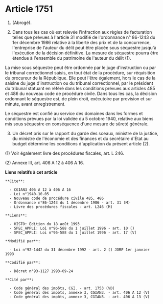 # Article 1751

1. (Abrogé).

2. Dans tous les cas où est relevée l'infraction aux règles de facturation telles que prévues à l'article 31 modifié de
l'ordonnance n° 86-1243 du 1er décembre 1986 relative à la liberté des prix et de la concurrence, l'entreprise de l'auteur du
délit peut être placée sous séquestre jusqu'à l'exécution de la décision définitive. La mesure de séquestre pourra être
étendue à l'ensemble du patrimoine de l'auteur du délit (1).

La mise sous séquestre peut être ordonnée par le juge d'instruction ou par le tribunal correctionnel saisis, en tout état de
la procédure, sur réquisition du procureur de la République. Elle peut l'être également, hors le cas de la saisine du juge
d'instruction ou du tribunal correctionnel, par le président du tribunal statuant en référé dans les conditions prévues aux
articles 485 et 486 du nouveau code de procédure civile. Dans tous les cas, la décision ordonnant le séquestre est, de plein
droit, exécutoire par provision et sur minute, avant enregistrement.

Le séquestre est confié au service des domaines dans les formes et conditions prévues par la loi validée du 5 octobre 1940,
relative aux biens mis sous séquestre en conséquence d'une mesure de sûreté générale.

3. Un décret pris sur le rapport du garde des sceaux, ministre de la justice, du ministre de l'économie et des finances et du
secrétaire d'Etat au budget détermine les conditions d'application du présent article (2).

(1) Voir également livre des procédures fiscales, art. L 246.

(2) Annexe III, art. 406 A 12 à 406 A 16.

**Liens relatifs à cet article**

	**Cite**:

	  - CGIAN3 406 A 12 à 406 A 16
	  - Loi n°1940-10-05
	  - Nouveau code de procédure civile 485, 486
	  - Ordonnance n°86-1243 du 1 décembre 1986 - art. 31 (M)
	  - Livre des procédures fiscales - art. L246 (M)

	**Liens**:

	  - HISTO: Edition du 18 août 1993
	  - SPEC_APPLI: Loi n°96-588 du 1 juillet 1996 - art. 10 ()
	  - SPEC_APPLI: Loi n°96-588 du 1 juillet 1996 - art. 17 (V)

	**Modifié par**:

	  - Loi n°92-1442 du 31 décembre 1992 - art. 2 () JORF 1er janvier 1993

	**Codifié par**:

	  - Décret n°93-1127 1993-09-24

	**Cité par**:

	  - Code général des impôts, CGI. - art. 1753 (VD)
	  - Code général des impôts, annexe 3, CGIAN3. - art. 406 A 12 (V)
	  - Code général des impôts, annexe 3, CGIAN3. - art. 406 A 13 (V)
